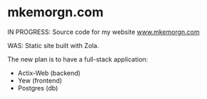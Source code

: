 # mkemorgn.com
IN PROGRESS: Source code for my website www.mkemorgn.com  

WAS: Static site built with Zola.

The new plan is to have a full-stack application:
- Actix-Web (backend)
- Yew (frontend)
- Postgres (db)

